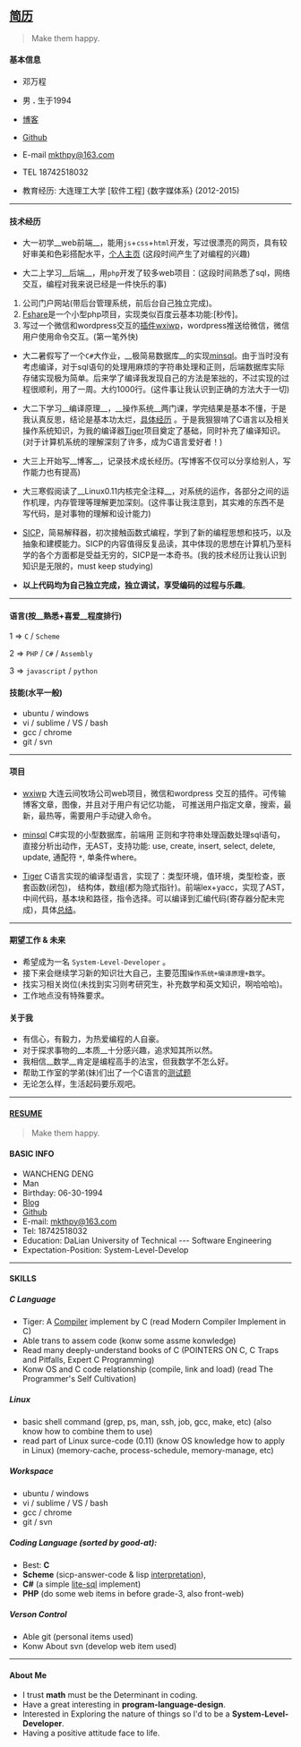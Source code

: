 ## [简历](https://github.com/whps/whps.github.io/blob/master/Resume-ch.md)

> Make them happy.


#### 基本信息
* 邓万程

* 男 __.__ 生于1994

* [博客](https://github.com/whps/whps.github.io/issues)

* [Github](https://github.com/whps)

* E-mail mkthpy@163.com

* TEL 18742518032

* 教育经历: 大连理工大学 [软件工程] {数字媒体系} (2012-2015)

---

#### 技术经历
* 大一初学__web前端__，能用`js`+`css`+`html`开发，写过很漂亮的网页，具有较好审美和色彩搭配水平，[个人主页](https://whps.github.io/)
  (这段时间产生了对编程的兴趣)

* 大二上学习__后端__，用`php`开发了较多web项目：(这段时间熟悉了sql，网络交互，编程对我来说已经是一件快乐的事)
 1. 公司门户网站(带后台管理系统，前后台自己独立完成)。
 2. [Fshare](https://github.com/whps/whps.github.io/tree/master/stuff/tiny-item/fshare)是一个小型php项目，实现类似百度云基本功能:[秒传]。
 3. 写过一个微信和wordpress交互的[插件wxiwp](https://github.com/whps/whps.github.io/tree/master/stuff/tiny-item/wxiwp)，wordpress推送给微信，微信用户使用命令交互。(第一笔外快)

* 大二暑假写了一个`C#`大作业，__极简易数据库__的实现[minsql](https://github.com/whps/whps.github.io/tree/master/stuff/tiny-item/minsql)。由于当时没有考虑编译，对于sql语句的处理用麻烦的字符串处理和正则，后端数据库实际存储实现极为简单。后来学了编译我发现自己的方法是笨拙的，不过实现的过程很顺利，用了一周。大约1000行。(这件事让我认识到正确的方法大于一切)

* 大二下学习__编译原理__，__操作系统__两门课，学完结果是基本不懂，于是我认真反思，结论是基本功太烂，[具体经历](https://github.com/whps/whps.github.io/issues/8) 。于是我狠狠啃了C语言以及相关操作系统知识，为我的编译器[Tiger](https://github.com/whps/Tiger)项目奠定了基础，同时补充了编译知识。(对于计算机系统的理解深刻了许多，成为C语言爱好者！)

* 大三上开始写__博客__，记录技术成长经历。(写博客不仅可以分享给别人，写作能力也有提高)

* 大三寒假阅读了__Linux0.11内核完全注释__，对系统的运作，各部分之间的运作机理，内存管理等理解更加深刻。(这件事让我注意到，其实难的东西不是写代码，是对事物的理解和设计能力)

* [SICP](https://github.com/whps/whps.github.io/tree/master/stuff/tiny-item/Interpret)，简易解释器，初次接触函数式编程，学到了新的编程思想和技巧，以及抽象和建模能力。SICP的内容值得反复品读，其中体现的思想在计算机乃至科学的各个方面都是受益无穷的，SICP是一本奇书。(我的技术经历让我认识到知识是无限的，must keep studying)

* __以上代码均为自己独立完成，独立调试，享受编码的过程与乐趣__。

---
 
#### 语言(按__熟悉+喜爱__程度排行)
1 => `C` / `Scheme`

2 => `PHP` / `C#` / `Assembly`

3 => `javascript` / `python`
 
 
#### 技能(水平一般)
* ubuntu / windows
* vi / sublime / VS / bash
* gcc / chrome
* git / svn

---

#### 项目
* [wxiwp](https://github.com/whps/whps.github.io/tree/master/stuff/tiny-item/wxiwp) 大连云间牧场公司web项目，微信和wordpress 交互的插件。可传输博客文章，图像，并且对于用户有记忆功能，
可推送用户指定文章，搜索，最新，最热等，需要用户手动键入命令。

* [minsql](https://github.com/whps/whps.github.io/tree/master/stuff/tiny-item/minsql) C#实现的小型数据库，前端用
正则和字符串处理函数处理sql语句，直接分析出动作，无AST，支持功能: use, create, insert, select, delete, update, 通配符 `*`, 单条件where。

* [Tiger](https://github.com/whps/Tiger) C语言实现的编译型语言，实现了：类型环境，值环境，类型检查，嵌套函数(闭包)，
结构体，数组(都为隐式指针)。前端lex+yacc，实现了AST，中间代码，基本块和路径，指令选择。可以编译到汇编代码(寄存器分配未完成)，具体[总结](https://github.com/whps/whps.github.io/issues/5)。

---

#### 期望工作 & 未来

* 希望成为一名 `System-Level-Developer` 。
* 接下来会继续学习新的知识壮大自己，主要范围`操作系统+编译原理+数学`。
* 找实习相关岗位(未找到实习则考研究生，补充数学和英文知识，啊哈哈哈)。
* 工作地点没有特殊要求。
 
#### 关于我

* 有信心，有毅力，为热爱编程的人自豪。
* 对于探求事物的__本质__十分感兴趣，追求知其所以然。
* 我相信__数学__肯定是编程高手的法宝，但我数学不怎么好。
* 帮助工作室的学弟(妹)们出了一个C语言的[测试题](https://github.com/CIPPUS-SSS/assignment/blob/master/C-Lang-Exam-2014-12-16.md)
* 无论怎么样，生活起码要乐观吧。

---

#### [RESUME](https://github.com/whps/whps.github.io/blob/master/Resume-ch.md)

> Make them happy.


#### BASIC INFO
* WANCHENG DENG
* Man
* Birthday: 06-30-1994
* [Blog](https://github.com/whps/whps.github.io/issues)
* [Github](https://github.com/whps)
* E-mail: mkthpy@163.com
* Tel: 18742518032
* Education: DaLian University of Technical --- Software Engineering
* Expectation-Position: System-Level-Develop

---

#### SKILLS


##### C Language

* Tiger: 
  A [Compiler](https://github.com/whps/Tiger) implement by C
  (read Modern Compiler Implement in C)
* Able trans to assem code
  (konw some assme konwledge)
* Read many deeply-understand books of C 
  (POINTERS ON C, C Traps and Pitfalls, Expert C Programming)
* Konw OS and C code relationship 
  (compile, link and load)
  (read The Programmer's Self Cultivation)


##### Linux

* basic shell command 
  (grep, ps, man, ssh, job, gcc, make, etc)
  (also know how to combine them to use)
* read part of Linux surce-code (0.11)
  (know OS knowledge how to apply in Linux)
  (memory-cache, process-schedule, memory-manage, etc)


##### Workspace

* ubuntu / windows
* vi / sublime / VS / bash
* gcc / chrome
* git / svn


##### Coding Language (sorted by good-at):

* Best: __C__
* __Scheme__ (sicp-answer-code & lisp [interpretation](https://github.com/whps/whps.github.io/tree/master/stuff/tiny-item/Interpret)), 
* __C#__ (a simple [lite-sql](https://github.com/whps/whps.github.io/tree/master/stuff/tiny-item/minsql) implement)
* __PHP__ (do some web items in before grade-3, also front-web)


##### Verson Control

* Able git (personal items used)
* Konw About svn (develop web item used)

---

#### About Me

* I trust __math__ must be the Determinant in coding.
* Have a great interesting in __program-language-design__.
* Interested in Exploring the nature of things so l'd to be a __System-Level-Developer__.
* Having a positive attitude face to life.




